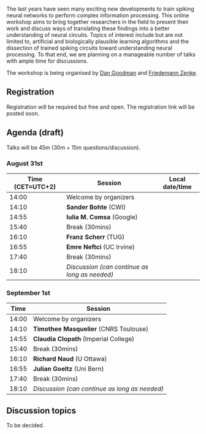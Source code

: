 The last years have seen many exciting new developments to train spiking neural networks to perform complex information processing. This online workshop aims to bring together researchers in the field to present their work and discuss ways of translating these findings into a better understanding of neural circuits. Topics of interest include but are not limited to, artificial and biologically plausible learning algorithms and the dissection of trained spiking circuits toward understanding neural processing. To that end, we are planning on a manageable number of talks with ample time for discussions.

The workshop is being organised by [Dan Goodman](https://neural-reckoning.org) and [Friedemann Zenke](https://fzenke.net/).

## Registration

Registration will be required but free and open. The registration link will be posted soon.

## Agenda (draft)

Talks will be 45m (30m + 15m questions/discussion).

### August 31st

<script language="javascript">
	function LT(d, t) {
		var date = new Date(d+' 2020 '+t+' UTC+2');
		document.write(date.toString());
	}
</script>

Time (CET=UTC+2) | Session | Local date/time
-----------------|---------|----------------
14:00 | Welcome by organizers | <script language="javascript">LT('31 Aug', '14:00')</script>
14:10 | **Sander Bohte** (CWI) | <script language="javascript">LT('31 Aug', '14:10')</script>
14:55 | **Iulia M. Comsa** (Google) | <script language="javascript">LT('31 Aug', '14:55')</script>
15:40 | Break (30mins) | <script language="javascript">LT('31 Aug', '15:40')</script>
16:10 | **Franz Scherr** (TUG) | <script language="javascript">LT('31 Aug', '16:10')</script>
16:55 | **Emre Neftci** (UC Irvine) | <script language="javascript">LT('31 Aug', '16:55')</script>
17:40 | Break (30mins) | <script language="javascript">LT('31 Aug', '17:40')</script>
18:10 | *Discussion (can continue as long as needed)* | <script language="javascript">LT('31 Aug', '18:10')</script>

### September 1st

Time | Session
-----|--------
14:00 | Welcome by organizers 
14:10 | **Timothee Masquelier** (CNRS Toulouse)
14:55 | **Claudia Clopath** (Imperial College)
15:40 | Break (30mins)
16:10 | **Richard Naud** (U Ottawa)
16:55 | **Julian Goeltz** (Uni Bern)
17:40 | Break (30mins)
18:10 | *Discussion (can continue as long as needed)*

## Discussion topics

To be decided.
